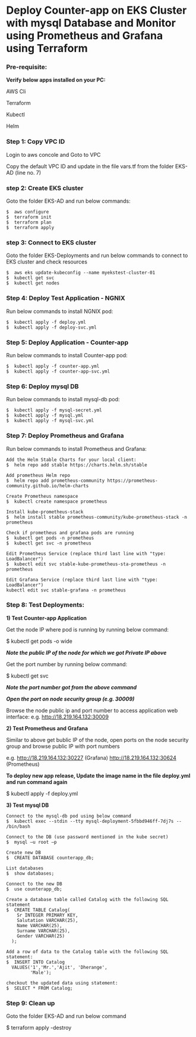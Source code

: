 # Deploy Counter-app on EKS Cluster with mysql Database and Monitor using Prometheus and Grafana using Terraform

### Pre-requisite:
**Verify below apps installed on your PC:**

AWS Cli

Terraform

Kubectl

Helm

### Step 1: Copy VPC ID
Login to aws concole and Goto to VPC 

Copy the default VPC ID and update in the file vars.tf from the folder EKS-AD (line no. 7)

### step 2: Create EKS cluster
Goto the folder EKS-AD and run below commands:
```
$  aws configure 
$  terraform init
$  terraform plan
$  terraform apply
```
### step 3: Connect to EKS cluster
Goto the folder EKS-Deployments and run below commands to connect to EKS cluster and check resources
```
$  aws eks update-kubeconfig --name myekstest-cluster-01
$  kubectl get svc
$  kubectl get nodes
```
### Step 4: Deploy Test Application - NGNIX
Run below commands to install NGNIX pod:
```
$  kubectl apply -f deploy.yml
$  kubectl apply -f deploy-svc.yml
```
### Step 5: Deploy Application - Counter-app
Run below commands to install Counter-app pod:
```
$  kubectl apply -f counter-app.yml
$  kubectl apply -f counter-app-svc.yml
```
### Step 6: Deploy mysql DB
Run below commands to install mysql-db pod:
```
$  kubectl apply -f mysql-secret.yml
$  kubectl apply -f mysql.yml
$  kubectl apply -f mysql-svc.yml
```
### Step 7: Deploy Prometheus and Grafana
Run below commands to install Prometheus and Grafana:
```
Add the Helm Stable Charts for your local client:
$  helm repo add stable https://charts.helm.sh/stable

Add prometheus Helm repo
$  helm repo add prometheus-community https://prometheus-community.github.io/helm-charts

Create Prometheus namespace
$  kubectl create namespace prometheus

Install kube-prometheus-stack
$  helm install stable prometheus-community/kube-prometheus-stack -n prometheus

Check if prometheus and grafana pods are running 
$  kubectl get pods -n prometheus
$  kubectl get svc -n prometheus

Edit Prometheus Service (replace third last line with "type: LoadBalancer")
$  kubectl edit svc stable-kube-prometheus-sta-prometheus -n prometheus

Edit Grafana Service (replace third last line with "type: LoadBalancer")
kubectl edit svc stable-grafana -n prometheus
```
### Step 8: Test Deployments:
**1) Test Counter-app Application**
   
Get the node IP where pod is running by running below command:

$  kubectl get pods -o wide

**_Note the public IP of the node for which we got Private IP above_**

Get the port number by running below command:

$  kubectl get svc

**_Note the port number got from the above command_**

**_Open the port on node security group (e.g. 30009)_**

Browse the node public ip and port number to access application web interface: e.g. http://18.219.164.132:30009

**2) Test Prometheus and Grafana**

Similar to above get bublic IP of the node, open ports on the node security group and browse public IP with port numbers

e.g. 
     http://18.219.164.132:30227 (Grafana)
     http://18.219.164.132:30624 (Prometheus)

**To deploy new app release, Update the image name in the file deploy.yml and run command again**

$  kubectl apply -f deploy.yml 

**3) Test mysql DB**
```
Connect to the mysql-db pod using below command
$  kubectl exec --stdin --tty mysql-deployment-5fbbd946ff-7dj7s -- /bin/bash

Connect to the DB (use password mentioned in the kube secret)
$  mysql –u root –p 

Create new DB
$  CREATE DATABASE counterapp_db;

List databases
$  show databases;

Connect to the new DB
$  use counterapp_db;

Create a database table called Catalog with the following SQL statement
$  CREATE TABLE Catalog(
    Sr INTEGER PRIMARY KEY,
    Salutation VARCHAR(25),
    Name VARCHAR(25),
    Surname VARCHAR(25),
    Gender VARCHAR(25)  
  );

Add a row of data to the Catalog table with the following SQL statement:
$  INSERT INTO Catalog 
  VALUES('1','Mr.','Ajit', 'Dherange',
         'Male');

checkout the updated data using statement:
$  SELECT * FROM Catalog;
```

### Step 9: Clean up
Goto the folder EKS-AD and run below command

$  terraform apply -destroy




